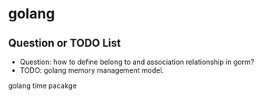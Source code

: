 # golang

## Question or TODO List

- Question: how to define belong to and association relationship in gorm?
- TODO: golang memory management model.


golang time pacakge